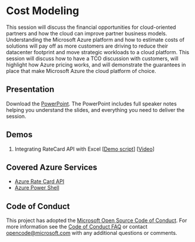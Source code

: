 # Cost Modeling
This session will discuss the financial opportunities for cloud-oriented partners and how the cloud can improve partner business models. Understanding the Microsoft Azure platform and how to estimate costs of solutions will pay off as more customers are driving to reduce their datacenter footprint and move strategic workloads to a cloud platform.  This session will discuss how to have a TCO discussion with customers, will highlight how Azure pricing works, and will demonstrate the guarantees in place that make Microsoft Azure the cloud platform of choice.
## Presentation
Download the [PowerPoint](./Azure%20Cost%20modelling%20v2.pptx?raw=1).
The PowerPoint includes full speaker notes helping you understand the slides, and everything you need to deliver the session.


## Demos
1. Integrating RateCard API with Excel [[Demo script](./Demo-Integrating%20RateCard%20API%20with%20Excel/readme.md)] [[Video](https://gsiazurecoecontent.blob.core.windows.net/Cost-Modelling/API-Excel-Integration-Demo.mp4)]


## Covered Azure Services

* [Azure Rate Card API](https://azure.microsoft.com/en-us/documentation/articles/billing-usage-rate-card-overview/)
* [Azure Power Shell](https://msdn.microsoft.com/en-us/library/jj156055.aspx)


## Code of Conduct
This project has adopted the [Microsoft Open Source Code of Conduct](https://opensource.microsoft.com/codeofconduct/). For more information see the [Code of Conduct FAQ](https://opensource.microsoft.com/codeofconduct/faq/) or contact [opencode@microsoft.com](mailto:opencode@microsoft.com) with any additional questions or comments.

